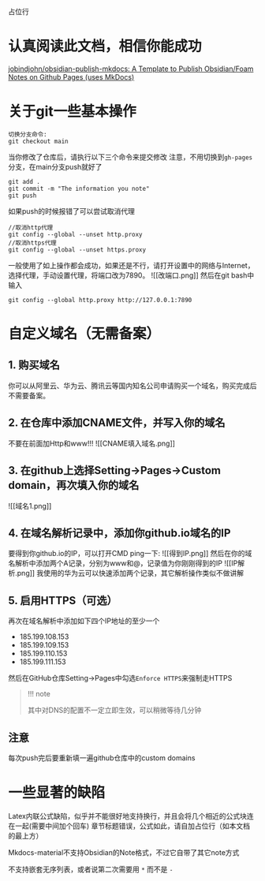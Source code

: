 占位行
# 认真阅读此文档，相信你能成功

[jobindjohn/obsidian-publish-mkdocs: A Template to Publish Obsidian/Foam Notes on Github Pages (uses MkDocs)](https://github.com/jobindjohn/obsidian-publish-mkdocs)


# 关于git一些基本操作

```git
切换分支命令:
git checkout main
```

当你修改了仓库后，请执行以下三个命令来提交修改
注意，不用切换到`gh-pages`分支，在main分支push就好了
```git
git add .
git commit -m "The information you note"
git push
```

如果push的时候报错了可以尝试取消代理
```git
//取消http代理
git config --global --unset http.proxy
//取消https代理 
git config --global --unset https.proxy
```

一般使用了如上操作都会成功，如果还是不行，请打开设置中的网络与Internet，选择代理，手动设置代理，将端口改为7890。
![[改端口.png]]
然后在git bash中输入
```git
git config --global http.proxy http://127.0.0.1:7890
```


# 自定义域名（无需备案）

## 1. 购买域名
你可以从阿里云、华为云、腾讯云等国内知名公司申请购买一个域名，购买完成后不需要备案。
## 2. 在仓库中添加CNAME文件，并写入你的域名
不要在前面加Http和www!!!
![[CNAME填入域名.png]]
## 3. 在github上选择Setting->Pages->Custom domain，再次填入你的域名
![[域名1.png]]
## 4. 在域名解析记录中，添加你github.io域名的IP

要得到你github.io的IP，可以打开CMD ping一下:
![[得到IP.png]]
然后在你的域名解析中添加两个A记录，分别为www和@，记录值为你刚刚得到的IP
![[IP解析.png]]
我使用的华为云可以快速添加两个记录，其它解析操作类似不做讲解

## 5. 启用HTTPS（可选）
再次在域名解析中添加如下四个IP地址的至少一个

- 185.199.108.153
- 185.199.109.153
- 185.199.110.153
- 185.199.111.153

然后在GitHub仓库Setting->Pages中勾选`Enforce HTTPS`来强制走HTTPS


> !!! note 
> 
> 其中对DNS的配置不一定立即生效，可以稍微等待几分钟

## 注意
每次push完后要重新填一遍github仓库中的custom domains
# 一些显著的缺陷

Latex内联公式缺陷，似乎并不能很好地支持换行，并且会将几个相近的公式块连在一起(需要中间加个回车)
章节标题错误，公式如此，请自加占位行（如本文档的最上方）

Mkdocs-material不支持Obsidian的Note格式，不过它自带了其它note方式

不支持嵌套无序列表，或者说第二次需要用 `*` 而不是 `-`

